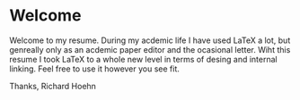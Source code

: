 # Welcome
Welcome to my resume. During my acdemic life I have used LaTeX a lot, but genreally only as an acdemic paper editor and the ocasional letter. Wiht this resume I took LaTeX to a whole new level in terms of desing and internal linking. Feel free to use it however you see fit.

Thanks,
Richard Hoehn
